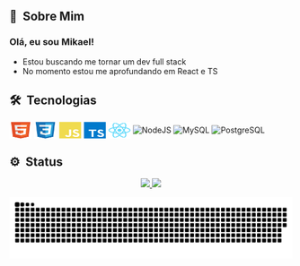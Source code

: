 ## 🚀 &nbsp;Sobre Mim

  ### Olá, eu sou Mikael!
  - Estou buscando me tornar um dev full stack
  - No momento estou me aprofundando em React e TS


## 🛠 &nbsp;Tecnologias

<div style="display: inline_block">
  <img align="center" alt="HTML" height="30" width="40" src="https://raw.githubusercontent.com/devicons/devicon/master/icons/html5/html5-original.svg">
  <img align="center" alt="CSS" height="30" width="40" src="https://raw.githubusercontent.com/devicons/devicon/master/icons/css3/css3-original.svg">
  <img align="center" alt="JS" height="30" width="40" src="https://raw.githubusercontent.com/devicons/devicon/master/icons/javascript/javascript-plain.svg">
  <img align="center" alt="TS" height="30" width="40" src="https://raw.githubusercontent.com/devicons/devicon/master/icons/typescript/typescript-plain.svg">
  <img align="center" alt="React" height="30" width="40" src="https://raw.githubusercontent.com/devicons/devicon/master/icons/react/react-original.svg">
  <img align="center" alt="NodeJS" height="30" width="40" src="https://cdn.jsdelivr.net/gh/devicons/devicon/icons/nodejs/nodejs-original.svg">
  <img align="center" alt="MySQL" height="30" width="40" src="https://cdn.jsdelivr.net/gh/devicons/devicon/icons/mysql/mysql-original.svg">
  <img align="center" alt="PostgreSQL" height="30" width="40" src="https://cdn.jsdelivr.net/gh/devicons/devicon/icons/postgresql/postgresql-original.svg">
</div>

## ⚙️ &nbsp;Status

<div align="center">
  <a href="https://github.com/mikaellpc4">
  <img height="180em" src="https://github-readme-stats.vercel.app/api?username=mikaellpc4&show_icons=true&theme=react&include_all_commits=true&count_private=true"/>
  <img height="180em" src="https://github-readme-stats.vercel.app/api/top-langs/?username=mikaellpc4&layout=compact&langs_count=7&theme=react"/>
</div>



![snake gif](https://github.com/mikaellpc4/mikaellpc4/blob/output/github-contribution-grid-snake.svg)
